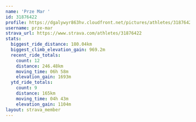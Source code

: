 ```yaml
---
name: 'Prze Mar '
id: 31876422
profile: https://dgalywyr863hv.cloudfront.net/pictures/athletes/31876422/22548952/6/large.jpg
username: prze-mar
strava_url: https://www.strava.com/athletes/31876422
stats:
  biggest_ride_distance: 180.04km
  biggest_climb_elevation_gain: 969.2m
  recent_ride_totals:
    count: 12
    distance: 246.48km
    moving_time: 06h 58m
    elevation_gain: 1693m
  ytd_ride_totals:
    count: 9
    distance: 165km
    moving_time: 04h 43m
    elevation_gain: 1104m
layout: strava_member
--- 
```

